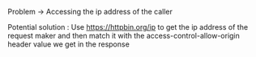Problem -> Accessing the ip address of the caller

Potential solution : Use https://httpbin.org/ip to get the
ip address of the request maker and then match it with 
the access-control-allow-origin header value we get 
in the response 